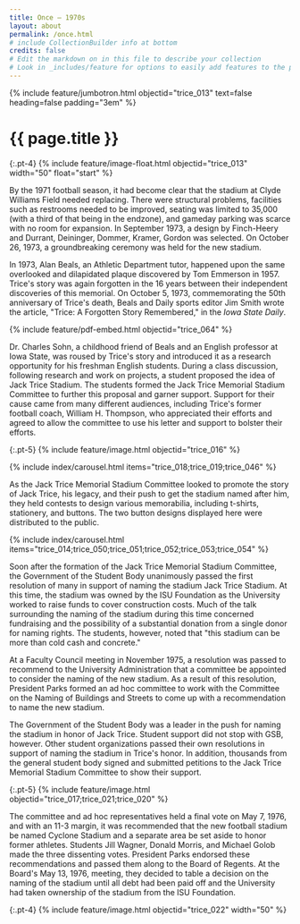 ```yaml
---
title: Once – 1970s
layout: about
permalink: /once.html
# include CollectionBuilder info at bottom
credits: false
# Edit the markdown on in this file to describe your collection
# Look in _includes/feature for options to easily add features to the page
---
```


{% include feature/jumbotron.html objectid="trice_013" text=false heading=false padding="3em" %}

# {{ page.title }}

{:.pt-4}
{% include feature/image-float.html objectid="trice_013" width="50" float="start" %}

By the 1971 football season, it had become clear that the stadium at Clyde Williams Field needed replacing. There were structural problems, facilities such as restrooms needed to be improved, seating was limited to 35,000 (with a third of that being in the endzone), and gameday parking was scarce with no room for expansion. In September 1973, a design by Finch-Heery and Durrant, Deininger, Dommer, Kramer, Gordon was selected. On October 26, 1973, a groundbreaking ceremony was held for the new stadium.  

In 1973, Alan Beals, an Athletic Department tutor, happened upon the same overlooked and dilapidated plaque discovered by Tom Emmerson in 1957. Trice's story was again forgotten in the 16 years between their independent discoveries of this memorial. On October 5, 1973, commemorating the 50th anniversary of Trice's death, Beals and Daily sports editor Jim Smith wrote the article, "Trice: A Forgotten Story Remembered," in the *Iowa State Daily*.    

<div class="row pt-5">
<div class="col-md-7" markdown="1">

{% include feature/pdf-embed.html objectid="trice_064" %}

</div>
<div class="col-md-5" markdown="1">

Dr. Charles Sohn, a childhood friend of Beals and an English professor at Iowa State, was roused by Trice's story and introduced it as a research opportunity for his freshman English students. During a class discussion, following research and work on projects, a student proposed the idea of Jack Trice Stadium. The students formed the Jack Trice Memorial Stadium Committee to further this proposal and garner support. Support for their cause came from many different audiences, including Trice's former football coach, William H. Thompson, who appreciated their efforts and agreed to allow the committee to use his letter and support to bolster their efforts. 

</div>
</div>

{:.pt-5}
{% include feature/image.html objectid="trice_016" %}

<div class="row pt-5">
<div class="col-md-6" markdown="1">

{% include index/carousel.html items="trice_018;trice_019;trice_046" %}

</div>
<div class="col-md-6" markdown="1">

As the Jack Trice Memorial Stadium Committee looked to promote the story of Jack Trice, his legacy, and their push to get the stadium named after him, they held contests to design various memorabilia, including t-shirts, stationery, and buttons. The two button designs displayed here were distributed to the public. 

</div>
</div>

<div class="row pt-5">
<div class="col-md-6" markdown="1">

{% include index/carousel.html items="trice_014;trice_050;trice_051;trice_052;trice_053;trice_054" %}

</div>
<div class="col-md-6" markdown="1">

Soon after the formation of the Jack Trice Memorial Stadium Committee, the Government of the Student Body unanimously passed the first resolution of many in support of naming the stadium Jack Trice Stadium. At this time, the stadium was owned by the ISU Foundation as the University worked to raise funds to cover construction costs. Much of the talk surrounding the naming of the stadium during this time concerned fundraising and the possibility of a substantial donation from a single donor for naming rights. The students, however, noted that "this stadium can be more than cold cash and concrete."

</div>
</div>

At a Faculty Council meeting in November 1975, a resolution was passed to recommend to the University Administration that a committee be appointed to consider the naming of the new stadium. As a result of this resolution, President Parks formed an ad hoc committee to work with the Committee on the Naming of Buildings and Streets to come up with a recommendation to name the new stadium.  

The Government of the Student Body was a leader in the push for naming the stadium in honor of Jack Trice. Student support did not stop with GSB, however. Other student organizations passed their own resolutions in support of naming the stadium in Trice's honor. In addition, thousands from the general student body signed and submitted petitions to the Jack Trice Memorial Stadium Committee to show their support. 

{:.pt-5}
{% include feature/image.html objectid="trice_017;trice_021;trice_020" %}

The committee and ad hoc representatives held a final vote on May 7, 1976, and with an 11-3 margin, it was recommended that the new football stadium be named Cyclone Stadium and a separate area be set aside to honor former athletes. Students Jill Wagner, Donald Morris, and Michael Golob made the three dissenting votes. President Parks endorsed these recommendations and passed them along to the Board of Regents. At the Board's May 13, 1976, meeting, they decided to table a decision on the naming of the stadium until all debt had been paid off and the University had taken ownership of the stadium from the ISU Foundation. 

{:.pt-4}
{% include feature/image.html objectid="trice_022" width="50" %}

<div class="clearfix"></div>